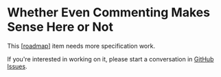 # Whether Even Commenting Makes Sense Here or Not

This [[roadmap]] item needs more specification work.

If you're interested in working on it, please start a conversation in
[GitHub Issues](https://github.com/nitishMehrotra/developers-brain/issues).

[//begin]: # "Autogenerated link references for markdown compatibility"
[roadmap]: ../roadmap "Roadmap"
[//end]: # "Autogenerated link references"
